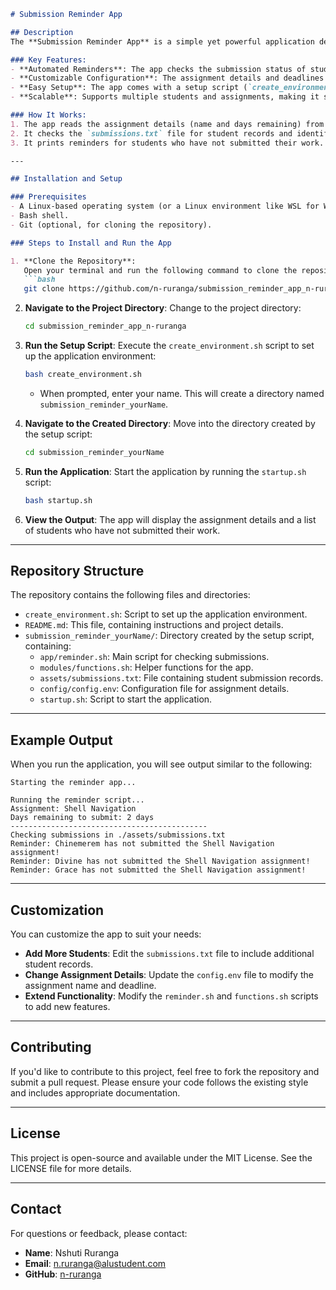 

```markdown
# Submission Reminder App

## Description
The **Submission Reminder App** is a simple yet powerful application designed to help educators and students keep track of upcoming assignment deadlines. Built using shell scripting, this app automates the process of checking student submission statuses and sends reminders to those who have not yet submitted their assignments. It is lightweight, easy to use, and highly customizable.

### Key Features:
- **Automated Reminders**: The app checks the submission status of students and sends reminders for pending assignments.
- **Customizable Configuration**: The assignment details and deadlines can be configured in the `config.env` file.
- **Easy Setup**: The app comes with a setup script (`create_environment.sh`) that automates the creation of the required directory structure and files.
- **Scalable**: Supports multiple students and assignments, making it suitable for small to medium-sized classes.

### How It Works:
1. The app reads the assignment details (name and days remaining) from the `config.env` file.
2. It checks the `submissions.txt` file for student records and identifies those who have not submitted the assignment.
3. It prints reminders for students who have not submitted their work.

---

## Installation and Setup

### Prerequisites
- A Linux-based operating system (or a Linux environment like WSL for Windows users).
- Bash shell.
- Git (optional, for cloning the repository).

### Steps to Install and Run the App

1. **Clone the Repository**:
   Open your terminal and run the following command to clone the repository:
   ```bash
   git clone https://github.com/n-ruranga/submission_reminder_app_n-ruranga.git
   ```

2. **Navigate to the Project Directory**:
   Change to the project directory:
   ```bash
   cd submission_reminder_app_n-ruranga
   ```

3. **Run the Setup Script**:
   Execute the `create_environment.sh` script to set up the application environment:
   ```bash
   bash create_environment.sh
   ```
   - When prompted, enter your name. This will create a directory named `submission_reminder_yourName`.

4. **Navigate to the Created Directory**:
   Move into the directory created by the setup script:
   ```bash
   cd submission_reminder_yourName
   ```

5. **Run the Application**:
   Start the application by running the `startup.sh` script:
   ```bash
   bash startup.sh
   ```

6. **View the Output**:
   The app will display the assignment details and a list of students who have not submitted their work.

---

## Repository Structure
The repository contains the following files and directories:
- `create_environment.sh`: Script to set up the application environment.
- `README.md`: This file, containing instructions and project details.
- `submission_reminder_yourName/`: Directory created by the setup script, containing:
  - `app/reminder.sh`: Main script for checking submissions.
  - `modules/functions.sh`: Helper functions for the app.
  - `assets/submissions.txt`: File containing student submission records.
  - `config/config.env`: Configuration file for assignment details.
  - `startup.sh`: Script to start the application.

---

## Example Output
When you run the application, you will see output similar to the following:
```
Starting the reminder app...

Running the reminder script...
Assignment: Shell Navigation
Days remaining to submit: 2 days
--------------------------------------------
Checking submissions in ./assets/submissions.txt
Reminder: Chinemerem has not submitted the Shell Navigation assignment!
Reminder: Divine has not submitted the Shell Navigation assignment!
Reminder: Grace has not submitted the Shell Navigation assignment!
```

---

## Customization
You can customize the app to suit your needs:
- **Add More Students**: Edit the `submissions.txt` file to include additional student records.
- **Change Assignment Details**: Update the `config.env` file to modify the assignment name and deadline.
- **Extend Functionality**: Modify the `reminder.sh` and `functions.sh` scripts to add new features.

---

## Contributing
If you'd like to contribute to this project, feel free to fork the repository and submit a pull request. Please ensure your code follows the existing style and includes appropriate documentation.

---

## License
This project is open-source and available under the MIT License. See the LICENSE file for more details.

---

## Contact
For questions or feedback, please contact:
- **Name**: Nshuti Ruranga
- **Email**: n.ruranga@alustudent.com
- **GitHub**: [n-ruranga](https://github.com/n-ruranga)
```
